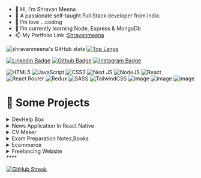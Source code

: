 



- 👋 Hi, I’m Shravan Meena
- 🔭 A passionate self-taught Full Stack developer from India.
- 👀 I’m love ...coding
- 🌱 I’m currently learning Node, Express & MongoDb
- 📫 My Portfolio Link :[Shravanmeena](https://shravanmeena.netlify.app/)

<!---
shravanmeena/shravanmeena is a ✨ special ✨ repository because its `README.md` (this file) appears on your GitHub profile.
You can click the Preview link to take a look at your changes.
--->
![shravanmeena's GitHub stats](https://github-readme-stats.vercel.app/api?username=shravanmeena&show_icons=true&theme=radical)
[![Top Langs](https://github-readme-stats.vercel.app/api/top-langs/?username=shravanmeena
)](https://github.com/shravanmeena/github-readme-stats)

[![Linkedin Badge](https://img.shields.io/badge/LinkedIn-0077B5?style=for-the-badge&logo=linkedin&logoColor=white)](https://www.linkedin.com/in/shravanmeena/)
[![Github Badge](https://img.shields.io/badge/GitHub-100000?style=for-the-badge&logo=github&logoColor=white)](https://github.com/shravanmeena)
[![Instagram Badge](https://img.shields.io/badge/Instagram-E4405F?style=for-the-badge&logo=instagram&logoColor=white)](https://instagram.com/shravanmeena99)


![HTML5](https://img.shields.io/badge/html5-%23E34F26.svg?style=for-the-badge&logo=html5&logoColor=white)
![JavaScript](https://img.shields.io/badge/javascript-%23323330.svg?style=for-the-badge&logo=javascript&logoColor=%23F7DF1E)
![CSS3](https://img.shields.io/badge/css3-%231572B6.svg?style=for-the-badge&logo=css3&logoColor=white)
![Next JS](https://img.shields.io/badge/Next-black?style=for-the-badge&logo=next.js&logoColor=white)
![NodeJS](https://img.shields.io/badge/node.js-6DA55F?style=for-the-badge&logo=node.js&logoColor=white)
![React](https://img.shields.io/badge/react-%2320232a.svg?style=for-the-badge&logo=react&logoColor=%2361DAFB)
![React Router](https://img.shields.io/badge/React_Router-CA4245?style=for-the-badge&logo=react-router&logoColor=white)
![Redux](https://img.shields.io/badge/redux-%23593d88.svg?style=for-the-badge&logo=redux&logoColor=white)
![SASS](https://img.shields.io/badge/SASS-hotpink.svg?style=for-the-badge&logo=SASS&logoColor=white)
![TailwindCSS](https://img.shields.io/badge/tailwindcss-%2338B2AC.svg?style=for-the-badge&logo=tailwind-css&logoColor=white)
![image](https://img.shields.io/badge/MongoDB-4EA94B?style=for-the-badge&logo=mongodb&logoColor=white)
![image](https://img.shields.io/badge/npm-CB3837?style=for-the-badge&logo=npm&logoColor=white)
![image](https://img.shields.io/badge/firebase-ffca28?style=for-the-badge&logo=firebase&logoColor=black)




# 🚀 Some Projects


<details>
<summary>DevHelp Box </summary>
  
  1. Live Demo: shravanmeena.github.io/devhelpbox/
  2. Technology: Github
 </details>
 
 <details>
<summary>News Application In React Native </summary>
  
  1. Live Demo: https://www.youtube.com/watch?v=lghOv6mlLzs 
  2. Technology:  React Native, React-Navigation, NodeJs, Express
 </details>
 
 <details>
<summary>CV Maker </summary>
  
  1. Live Demo:cvmaker0799.netlify.app/
  2. Technology: HTML, CSS,AntD, React, React-Router, Node, MongoDB, Express
 </details>
 
  <details>
  
<summary>Exam Preparation Notes,Books </summary>
  
  1. Live Demo:examhint.netlify.app/
  2. Technology: HTML, CSS, React, React-Router, Node, MongoDB, Express
 </details>
 
  <details>
<summary>Ecommerce </summary>
  
  1. Live Demo: ecommerce0799.herokuapp.com/
  2. Technology:: HTML, CSS, React, React-Router, Node, MongoDB, Express
 </details>
 
  <details>
<summary> Freelancing Website </summary>
  
  1. Live Demo:freelancer0799.netlify.app/
  2. Technology:HTML, CSS, React, React-Router, Node, MongoDB, Express
 </details>
  ****




[![GitHub Streak](http://github-readme-streak-stats.herokuapp.com?user=shravanmeena&theme=dark&hide_border=true)](https://git.io/streak-stats)




